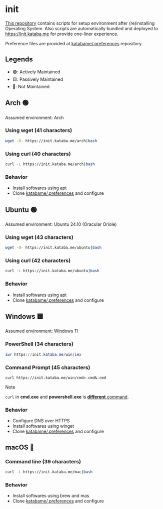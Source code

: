 # init

[This repository](https://github.com/katabame/init/) contains scripts for setup environment after (re)installing Operating System.
Also scripts are automatically bundled and deployed to <https://init.kataba.me> for provide one-liner experience.

Preference files are provided at [katabame/.preferences](https://github.com/katabame/.preferences) repository.

## Legends
* 🟢: Actively Maintained
* 🟨: Passively Maintained
* 🔺: Not Maintained

## Arch 🟢

Assumed environment: Arch

### Using wget (41 characters)
```bash
wget -O- https://init.kataba.me/arch|bash
```

### Using curl (40 characters)
```bash
curl -L https://init.kataba.me/arch|bash
```

### Behavior
* Install softwares using apt
* Clone [katabame/.preferences](https://github.com/katabame/.preferences) and configure

## Ubuntu 🟢

Assumed environment: Ubuntu 24.10 (Oracular Oriole)

### Using wget (43 characters)
```bash
wget -O- https://init.kataba.me/ubuntu|bash
```

### Using curl (42 characters)
```bash
curl -L https://init.kataba.me/ubuntu|bash
```

### Behavior
* Install softwares using apt
* Clone [katabame/.preferences](https://github.com/katabame/.preferences) and configure


## Windows 🟨

Assumed environment: Windows 11

### PowerShell (34 characters)

```powershell
iwr https://init.kataba.me/win|iex
```

### Command Prompt (45 characters)

```batchfile
curl https://init.kataba.me/win/cmd>.cmd&.cmd
```

> [!Note]
> `curl` in **cmd.exe** and **powershell.exe** is [**different** command](https://curl.se/windows/microsoft.html).

### Behavior

* Configure DNS over HTTPS
* Install softwares using winget
* Clone [katabame/.preferences](https://github.com/katabame/.preferences) and configure


## macOS 🔺

### Command line (39 characters)
```bash
curl -L https://init.kataba.me/mac|bash
```

### Behavior
* Install softwares using brew and mas
* Clone [katabame/.preferences](https://github.com/katabame/.preferences) and configure
